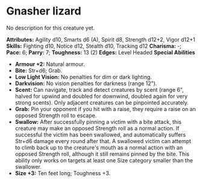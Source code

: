 # Gnasher lizard

No description for this creature yet.

**Attributes:** Agility d10, Smarts d6 (A), Spirit d8, Strength d12+2,
Vigor d12+1
**Skills:** Fighting d10, Notice d12, Stealth d10, Tracking d12
**Charisma:** -; **Pace:** 6; **Parry:** 7; **Toughness:** 13 (2)
**Edges:** Level Headed
**Special Abilities**

- **Armour +2:** Natural armour.
- **Bite:** Str+d6; Grab.
- **Low Light Vision:** No penalties for dim or dark lighting.
- **Darkvision:** No vision penalties for darkness (range 12").
- **Scent:** Can navigate, track and detect creatures by scent (range
6", halved for upwind and doubled for downwind, doubled again for very
strong scents). Only adjacent creatures can be pinpointed accurately.
- **Grab:** Pin your opponent if you hit with a raise, they require a
raise on an opposed Strength roll to escape.
- **Swallow:** After successfully pinning a victim with a bite attack,
this creature may make an opposed Strength roll as a normal action. If
successful the victim has been swallowed, and automatically suffers
Str+d6 damage every round after that. A swallowed victim can attempt to
climb back up to the creature's mouth as a normal action with an
opposed Strength roll, although it still remains pinned by the bite.
This ability only works on targets at least one Size category smaller
than the swallower.
- **Size +3:** Ten feet long; Toughness +3.
